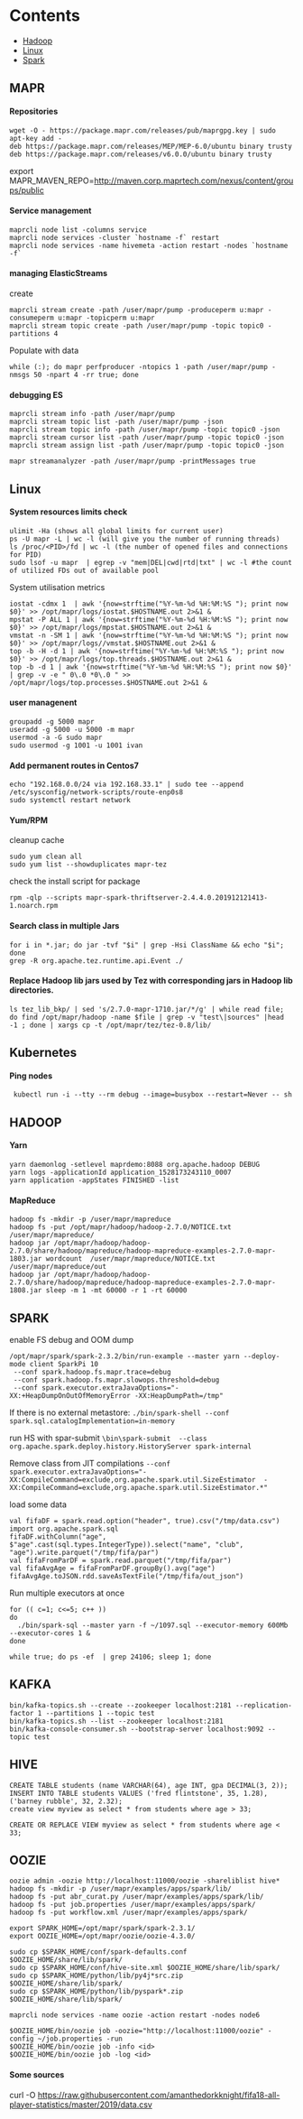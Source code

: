 # Contents
 - [Hadoop](#hadoop) 
 - [Linux](#linux) 
 - [Spark](#spark)

## MAPR

#### Repositories

```
wget -O - https://package.mapr.com/releases/pub/maprgpg.key | sudo apt-key add -
deb https://package.mapr.com/releases/MEP/MEP-6.0/ubuntu binary trusty
deb https://package.mapr.com/releases/v6.0.0/ubuntu binary trusty
```
export MAPR_MAVEN_REPO=http://maven.corp.maprtech.com/nexus/content/groups/public

#### Service management

```
maprcli node list -columns service
maprcli node services -cluster `hostname -f` restart
maprcli node services -name hivemeta -action restart -nodes `hostname -f`
```

#### managing ElasticStreams
create
```
maprcli stream create -path /user/mapr/pump -produceperm u:mapr -consumeperm u:mapr -topicperm u:mapr
maprcli stream topic create -path /user/mapr/pump -topic topic0 -partitions 4
```
Populate with data 
```
while (:); do mapr perfproducer -ntopics 1 -path /user/mapr/pump -nmsgs 50 -npart 4 -rr true; done
```
#### debugging ES
```
maprcli stream info -path /user/mapr/pump
maprcli stream topic list -path /user/mapr/pump -json
maprcli stream topic info -path /user/mapr/pump -topic topic0 -json
maprcli stream cursor list -path /user/mapr/pump -topic topic0 -json
maprcli stream assign list -path /user/mapr/pump -topic topic0 -json

mapr streamanalyzer -path /user/mapr/pump -printMessages true
```

## Linux 

#### System resources limits check

```
ulimit -Ha (shows all global limits for current user)
ps -U mapr -L | wc -l (will give you the number of running threads)
ls /proc/<PID>/fd | wc -l (the number of opened files and connections for PID)
sudo lsof -u mapr  | egrep -v "mem|DEL|cwd|rtd|txt" | wc -l #the count of utilized FDs out of available pool
```
System utilisation metrics
```
iostat -cdmx 1  | awk '{now=strftime("%Y-%m-%d %H:%M:%S "); print now $0}' >> /opt/mapr/logs/iostat.$HOSTNAME.out 2>&1 & 
mpstat -P ALL 1 | awk '{now=strftime("%Y-%m-%d %H:%M:%S "); print now $0}' >> /opt/mapr/logs/mpstat.$HOSTNAME.out 2>&1 &
vmstat -n -SM 1 | awk '{now=strftime("%Y-%m-%d %H:%M:%S "); print now $0}' >> /opt/mapr/logs//vmstat.$HOSTNAME.out 2>&1 &
top -b -H -d 1 | awk '{now=strftime("%Y-%m-%d %H:%M:%S "); print now $0}' >> /opt/mapr/logs/top.threads.$HOSTNAME.out 2>&1 &
top -b -d 1 | awk '{now=strftime("%Y-%m-%d %H:%M:%S "); print now $0}' | grep -v -e " 0\.0 *0\.0 " >> /opt/mapr/logs/top.processes.$HOSTNAME.out 2>&1 &
```

#### user managenent

```
groupadd -g 5000 mapr
useradd -g 5000 -u 5000 -m mapr
usermod -a -G sudo mapr
sudo usermod -g 1001 -u 1001 ivan
```

#### Add permanent routes in Centos7
```
echo "192.168.0.0/24 via 192.168.33.1" | sudo tee --append /etc/sysconfig/network-scripts/route-enp0s8
sudo systemctl restart network
```

#### Yum/RPM

cleanup cache
```
sudo yum clean all
sudo yum list --showduplicates mapr-tez
```

check the install script for package
```
rpm -qlp --scripts mapr-spark-thriftserver-2.4.4.0.201912121413-1.noarch.rpm
```

#### Search class in multiple Jars

```
for i in *.jar; do jar -tvf "$i" | grep -Hsi ClassName && echo "$i"; done
grep -R org.apache.tez.runtime.api.Event ./
```

#### Replace Hadoop lib jars used by Tez with corresponding jars in Hadoop lib directories.

```
ls tez_lib_bkp/ | sed 's/2.7.0-mapr-1710.jar/*/g' | while read file; do find /opt/mapr/hadoop -name $file | grep -v "test\|sources" |head -1 ; done | xargs cp -t /opt/mapr/tez/tez-0.8/lib/
```


## Kubernetes

#### Ping nodes
```
 kubectl run -i --tty --rm debug --image=busybox --restart=Never -- sh
```

## HADOOP

#### Yarn

```
yarn daemonlog -setlevel maprdemo:8088 org.apache.hadoop DEBUG
yarn logs -applicationId application_1528173243110_0007
yarn application -appStates FINISHED -list
```

#### MapReduce

```
hadoop fs -mkdir -p /user/mapr/mapreduce
hadoop fs -put /opt/mapr/hadoop/hadoop-2.7.0/NOTICE.txt /user/mapr/mapreduce/
hadoop jar /opt/mapr/hadoop/hadoop-2.7.0/share/hadoop/mapreduce/hadoop-mapreduce-examples-2.7.0-mapr-1803.jar wordcount  /user/mapr/mapreduce/NOTICE.txt /user/mapr/mapreduce/out
hadoop jar /opt/mapr/hadoop/hadoop-2.7.0/share/hadoop/mapreduce/hadoop-mapreduce-examples-2.7.0-mapr-1808.jar sleep -m 1 -mt 60000 -r 1 -rt 60000
```

## SPARK

enable FS debug and OOM dump
```
/opt/mapr/spark/spark-2.3.2/bin/run-example --master yarn --deploy-mode client SparkPi 10
 --conf spark.hadoop.fs.mapr.trace=debug
 --conf spark.hadoop.fs.mapr.slowops.threshold=debug 
 --conf spark.executor.extraJavaOptions="-XX:+HeapDumpOnOutOfMemoryError -XX:HeapDumpPath=/tmp"
```

If there is no external metastore:
`./bin/spark-shell --conf spark.sql.catalogImplementation=in-memory`

run HS with spar-submit
`\bin\spark-submit  --class org.apache.spark.deploy.history.HistoryServer spark-internal`

Remove class from JIT compilations
`--conf
spark.executor.extraJavaOptions="-XX:CompileCommand=exclude,org.apache.spark.util.SizeEstimator  -XX:CompileCommand=exclude,org.apache.spark.util.SizeEstimator.*"
`

load some data
```
val fifaDF = spark.read.option("header", true).csv("/tmp/data.csv")
import org.apache.spark.sql
fifaDF.withColumn("age", $"age".cast(sql.types.IntegerType)).select("name", "club", "age").write.parquet("/tmp/fifa/par")
val fifaFromParDF = spark.read.parquet("/tmp/fifa/par")
val fifaAvgAge = fifaFromParDF.groupBy().avg("age")
fifaAvgAge.toJSON.rdd.saveAsTextFile("/tmp/fifa/out_json")
```

Run multiple executors at once

```
for (( c=1; c<=5; c++ ))
do
  ./bin/spark-sql --master yarn -f ~/1097.sql --executor-memory 600Mb --executor-cores 1 &
done

while true; do ps -ef  | grep 24106; sleep 1; done
```

## KAFKA

```
bin/kafka-topics.sh --create --zookeeper localhost:2181 --replication-factor 1 --partitions 1 --topic test
bin/kafka-topics.sh --list --zookeeper localhost:2181
bin/kafka-console-consumer.sh --bootstrap-server localhost:9092 --topic test
```

## HIVE

```
CREATE TABLE students (name VARCHAR(64), age INT, gpa DECIMAL(3, 2));
INSERT INTO TABLE students VALUES ('fred flintstone', 35, 1.28), ('barney rubble', 32, 2.32);
create view myview as select * from students where age > 33;

CREATE OR REPLACE VIEW myview as select * from students where age < 33;
```
## OOZIE

```
oozie admin -oozie http://localhost:11000/oozie -shareliblist hive*
hadoop fs -mkdir -p /user/mapr/examples/apps/spark/lib/
hadoop fs -put abr_curat.py /user/mapr/examples/apps/spark/lib/
hadoop fs -put job.properties /user/mapr/examples/apps/spark/
hadoop fs -put workflow.xml /user/mapr/examples/apps/spark/

export SPARK_HOME=/opt/mapr/spark/spark-2.3.1/
export OOZIE_HOME=/opt/mapr/oozie/oozie-4.3.0/

sudo cp $SPARK_HOME/conf/spark-defaults.conf $OOZIE_HOME/share/lib/spark/
sudo cp $SPARK_HOME/conf/hive-site.xml $OOZIE_HOME/share/lib/spark/
sudo cp $SPARK_HOME/python/lib/py4j*src.zip $OOZIE_HOME/share/lib/spark/
sudo cp $SPARK_HOME/python/lib/pyspark*.zip $OOZIE_HOME/share/lib/spark/

maprcli node services -name oozie -action restart -nodes node6

$OOZIE_HOME/bin/oozie job -oozie="http://localhost:11000/oozie" -config ~/job.properties -run
$OOZIE_HOME/bin/oozie job -info <id>
$OOZIE_HOME/bin/oozie job -log <id>
```

#### Some sources

curl -O https://raw.githubusercontent.com/amanthedorkknight/fifa18-all-player-statistics/master/2019/data.csv
